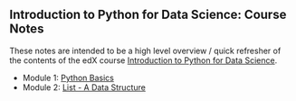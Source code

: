 ## Introduction to Python for Data Science: Course Notes

These notes are intended to be a high level overview / quick refresher of the contents of the edX course 
[Introduction to Python for Data Science](https://www.edx.org/course/introduction-python-data-science-microsoft-dat208x).

* Module 1: [Python Basics](Lecture_Notes/Module_01.md)
* Module 2: [List - A Data Structure](Lecture_Notes/Module_02.md)
